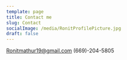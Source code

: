 ```yaml
---
template: page
title: Contact me
slug: Contact
socialImage: /media/RonitProfilePicture.jpg
draft: false
---
```


Ronitmathur19@gmail.com
(669)-204-5805
